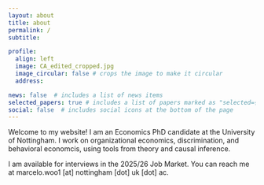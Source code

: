 ```yaml
---
layout: about
title: about
permalink: /
subtitle: 

profile:
  align: left
  image: CA_edited_cropped.jpg
  image_circular: false # crops the image to make it circular
  address: 

news: false  # includes a list of news items
selected_papers: true # includes a list of papers marked as "selected={true}"
social: false  # includes social icons at the bottom of the page
---
```


Welcome to my website! I am an Economics PhD candidate at the University of Nottingham. I work on organizational economics, discrimination, and behavioral economcis, using tools from theory and causal inference. 

I am available for interviews in the 2025/26 Job Market. You can reach me at marcelo.woo1 [at] nottingham [dot] uk [dot] ac. 

<!-- Check out my job market candidate website at [this link](https://sites.harvard.edu/constanza-abuin/). -->
